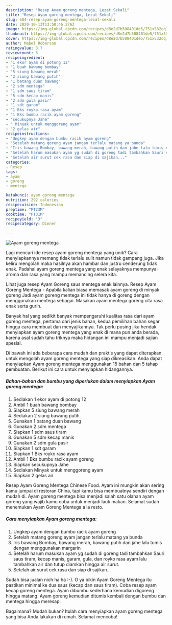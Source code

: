 ```yaml
---
description: "Resep Ayam goreng mentega, Lezat Sekali"
title: "Resep Ayam goreng mentega, Lezat Sekali"
slug: 684-resep-ayam-goreng-mentega-lezat-sekali
date: 2020-10-13T13:50:46.276Z
image: https://img-global.cpcdn.com/recipes/d8e2d7b508401de5/751x532cq70/ayam-goreng-mentega-foto-resep-utama.jpg
thumbnail: https://img-global.cpcdn.com/recipes/d8e2d7b508401de5/751x532cq70/ayam-goreng-mentega-foto-resep-utama.jpg
cover: https://img-global.cpcdn.com/recipes/d8e2d7b508401de5/751x532cq70/ayam-goreng-mentega-foto-resep-utama.jpg
author: Mabel Roberson
ratingvalue: 3.7
reviewcount: 6
recipeingredient:
- "1 ekor ayam di potong 12"
- "1 buah bawang bombay"
- "5 siung bawang merah"
- "2 siung bawang putih"
- "1 batang duan bawang"
- "2 sdm mentega"
- "1 sdm saus tiram"
- "5 sdm kecap manis"
- "2 sdm gula pasir"
- "1 sdt garam"
- "1 Bks royko rasa ayam"
- "1 Bks bumbu racik ayam goreng"
- "secukupnya Jahe"
- " Minyak untuk menggoreng ayam"
- "2 gelas air"
recipeinstructions:
- "Ungkep ayam dengan bumbu racik ayam goreng"
- "Setelah matang goreng ayam jangan terlalu matang ya bunda"
- "Iris bawang Bombay, bawang merah, bawang putih dan jahe lalu tumis dengan menggunakan margarin"
- "Setelah harum masukan ayam yg sudah di goreng tadi tambahkan Sauri saus tiram, kecap manis, garam, gula, dan royko rasa ayam lalu tambahkan air dan tutup diamkan hingga air surut."
- "Setelah air surut cek rasa dan siap di sajikan..."
categories:
- Resep
tags:
- ayam
- goreng
- mentega

katakunci: ayam goreng mentega 
nutrition: 292 calories
recipecuisine: Indonesian
preptime: "PT23M"
cooktime: "PT31M"
recipeyield: "3"
recipecategory: Dinner

---
```



![Ayam goreng mentega](https://img-global.cpcdn.com/recipes/d8e2d7b508401de5/751x532cq70/ayam-goreng-mentega-foto-resep-utama.jpg)

Lagi mencari ide resep ayam goreng mentega yang unik? Cara menyiapkannya memang tidak terlalu sulit namun tidak gampang juga. Jika keliru mengolah maka hasilnya akan hambar dan justru cenderung tidak enak. Padahal ayam goreng mentega yang enak selayaknya mempunyai aroma dan rasa yang mampu memancing selera kita.

Lihat juga resep Ayam Goreng saus mentega enak lainnya. Resep Ayam Goreng Mentega - Apabila kalian biasa memasak ayam goreng di minyak goreng Jadi ayam goreng mentega ini tidak hanya di goreng dengan menggunakan mentega sebagai. Masakan ayam mentega goreng cita rasa enak serta gurih.

Banyak hal yang sedikit banyak mempengaruhi kualitas rasa dari ayam goreng mentega, pertama dari jenis bahan, kedua pemilihan bahan segar hingga cara membuat dan menyajikannya. Tak perlu pusing jika hendak menyiapkan ayam goreng mentega yang enak di mana pun anda berada, karena asal sudah tahu triknya maka hidangan ini mampu menjadi sajian spesial.


Di bawah ini ada beberapa cara mudah dan praktis yang dapat diterapkan untuk mengolah ayam goreng mentega yang siap dikreasikan. Anda dapat menyiapkan Ayam goreng mentega menggunakan 15 bahan dan 5 tahap pembuatan. Berikut ini cara untuk menyiapkan hidangannya.

<!--inarticleads1-->

##### Bahan-bahan dan bumbu yang diperlukan dalam menyiapkan Ayam goreng mentega:

1. Sediakan 1 ekor ayam di potong 12
1. Ambil 1 buah bawang bombay
1. Siapkan 5 siung bawang merah
1. Sediakan 2 siung bawang putih
1. Gunakan 1 batang duan bawang
1. Gunakan 2 sdm mentega
1. Siapkan 1 sdm saus tiram
1. Gunakan 5 sdm kecap manis
1. Gunakan 2 sdm gula pasir
1. Siapkan 1 sdt garam
1. Siapkan 1 Bks royko rasa ayam
1. Ambil 1 Bks bumbu racik ayam goreng
1. Siapkan secukupnya Jahe
1. Sediakan  Minyak untuk menggoreng ayam
1. Siapkan 2 gelas air


Resep Ayam Goreng Mentega Chinese Food. Ayam ini mungkin akan sering kamu jumpai di restoran China, tapi kamu bisa membuatnya sendiri dengan mudah di. Ayam goreng mentega bisa menjadi salah satu olahan ayam goreng yang wajib kamu coba untuk menjadi lauk makan. Selamat sudah menemukan Ayam Goreng Mentega a la resto. 

<!--inarticleads2-->

##### Cara menyiapkan Ayam goreng mentega:

1. Ungkep ayam dengan bumbu racik ayam goreng
1. Setelah matang goreng ayam jangan terlalu matang ya bunda
1. Iris bawang Bombay, bawang merah, bawang putih dan jahe lalu tumis dengan menggunakan margarin
1. Setelah harum masukan ayam yg sudah di goreng tadi tambahkan Sauri saus tiram, kecap manis, garam, gula, dan royko rasa ayam lalu tambahkan air dan tutup diamkan hingga air surut.
1. Setelah air surut cek rasa dan siap di sajikan...


Sudah bisa jualan nich ha ha :-). O ya bikin Ayam Goreng Mentega itu pastikan minimal ke dua saus (kecap dan saus tiram). Coba resep ayam kecap goreng mentega. Ayam dibumbu sederhana kemudian digoreng hingga matang. Ayam goreng kemudian ditumis kembali dengan bumbu dan mentega hingga meresap. 

Bagaimana? Mudah bukan? Itulah cara menyiapkan ayam goreng mentega yang bisa Anda lakukan di rumah. Selamat mencoba!
